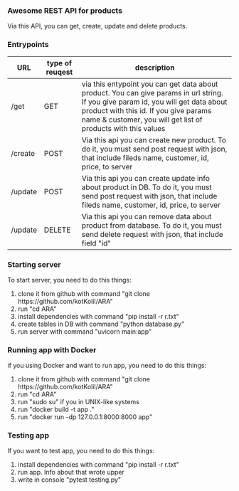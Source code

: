 ### Awesome REST API for products

Via this API, you can get, create, update and delete products. 

### Entrypoints

| URL      | type of reuqest | description |
|----------|-----------------|-------------|
| /get     | GET             |via this entypoint you can get data about product. You can give params in url string. If you give param id, you will get data about product with this id. If you give params name & customer, you will get list of products with this values|
|/create |POST |Via this api you can create new product. To do it, you must send post request with json, that include fileds name, customer, id, price, to server|
|/update| POST| Via this api you can create update info about product in DB. To do it, you must send post request with json, that include fileds name, customer, id, price, to server|
|/update| DELETE| Via this api you can remove data about product from database. To  do it, you must send delete request with json, that include field "id"|

### Starting server

To start server, you need to  do this things:
<ol>

<li> clone it from github with command "git clone https://github.com/kotKolil/ARA"</li>

<li>run "cd ARA"</li>

<li>install dependencies with command "pip install -r r.txt"</li>
<li>create tables in DB  with command "python database.py"
<li>
run server with command "uvicorn main:app"
</li>

</ol>

### Running app with Docker

if you using Docker and want to run app, you need to do this things:

<ol>

<li> clone it from github with command "git clone https://github.com/kotKolil/ARA"</li>

<li>run "cd ARA"</li>

<li>run "sudo su" if you in UNIX-like systems

<li>run "docker build -t app ."</li>
<li>run "docker run -dp 127.0.0.1:8000:8000 app"

</ol>

### Testing app

If you want to test app, you need to do this things:

<ol>

<li>
install dependencies with command "pip install -r r.txt"
</li>

<li>run app. Info about that wrote upper</li>

<li>
write in console "pytest testing.py"
</li>

</ol>